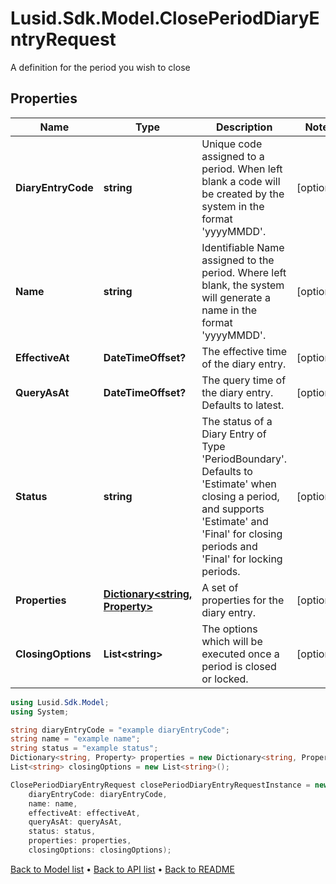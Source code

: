 # Lusid.Sdk.Model.ClosePeriodDiaryEntryRequest
A definition for the period you wish to close

## Properties

Name | Type | Description | Notes
------------ | ------------- | ------------- | -------------
**DiaryEntryCode** | **string** | Unique code assigned to a period. When left blank a code will be created by the system in the format &#39;yyyyMMDD&#39;. | [optional] 
**Name** | **string** | Identifiable Name assigned to the period. Where left blank, the system will generate a name in the format &#39;yyyyMMDD&#39;. | [optional] 
**EffectiveAt** | **DateTimeOffset?** | The effective time of the diary entry. | [optional] 
**QueryAsAt** | **DateTimeOffset?** | The query time of the diary entry. Defaults to latest. | [optional] 
**Status** | **string** | The status of a Diary Entry of Type &#39;PeriodBoundary&#39;. Defaults to &#39;Estimate&#39; when closing a period, and supports &#39;Estimate&#39; and &#39;Final&#39; for closing periods and &#39;Final&#39; for locking periods. | [optional] 
**Properties** | [**Dictionary&lt;string, Property&gt;**](Property.md) | A set of properties for the diary entry. | [optional] 
**ClosingOptions** | **List&lt;string&gt;** | The options which will be executed once a period is closed or locked. | [optional] 

```csharp
using Lusid.Sdk.Model;
using System;

string diaryEntryCode = "example diaryEntryCode";
string name = "example name";
string status = "example status";
Dictionary<string, Property> properties = new Dictionary<string, Property>();
List<string> closingOptions = new List<string>();

ClosePeriodDiaryEntryRequest closePeriodDiaryEntryRequestInstance = new ClosePeriodDiaryEntryRequest(
    diaryEntryCode: diaryEntryCode,
    name: name,
    effectiveAt: effectiveAt,
    queryAsAt: queryAsAt,
    status: status,
    properties: properties,
    closingOptions: closingOptions);
```

[Back to Model list](../README.md#documentation-for-models) &#8226; [Back to API list](../README.md#documentation-for-api-endpoints) &#8226; [Back to README](../README.md)
